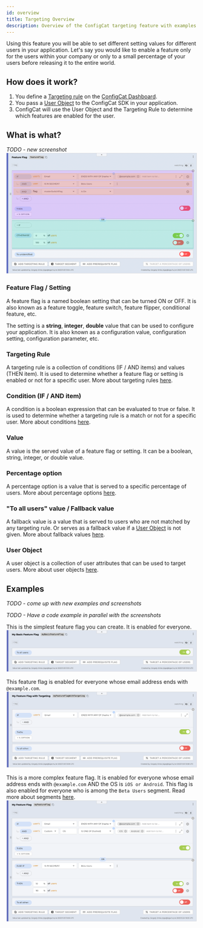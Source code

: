 ```yaml
---
id: overview
title: Targeting Overview
description: Overview of the ConfigCat targeting feature with examples.
---
```


Using this feature you will be able to set different setting values for different users in your application. Let's say you would like to enable a feature only for the users within your company or only to a small percentage of your users before releasing it to the entire world.

## How does it work?

1. You define a [Targeting rule](TODO) on the <a href="https://app.configcat.com" target="_blank">ConfigCat Dashboard</a>.
2. You pass a [User Object](TODO) to the ConfigCat SDK in your application.
3. ConfigCat will use the User Object and the Targeting Rule to determine which features are enabled for the user.

## What is what?
*TODO - new screenshot*
![Targeting Overview](../../static/assets/targeting/targeting.png)

### Feature Flag / Setting

A feature flag is a named boolean setting that can be turned ON or OFF. It is also known as a feature toggle, feature switch, feature flipper, conditional feature, etc.

The setting is a **string**, **integer**, **double** value that can be used to configure your application. It is also known as a configuration value, configuration setting, configuration parameter, etc.

### Targeting Rule

A targeting rule is a collection of conditions (IF / AND items) and values (THEN item). It is used to determine whether a feature flag or setting is enabled or not for a specific user. More about targeting rules [here](TODO).

### Condition (IF / AND item)

A condition is a boolean expression that can be evaluated to true or false. It is used to determine whether a targeting rule is a match or not for a specific user. More about conditions [here](TODO).

### Value

A value is the served value of a feature flag or setting. It can be a boolean, string, integer, or double value.

### Percentage option

A percentage option is a value that is served to a specific percentage of users. More about percentage options [here](TODO).

### "To all users" value / Fallback value

A fallback value is a value that is served to users who are not matched by any targeting rule. Or serves as a fallback value if a [User Object](TODO) is not given. More about fallback values [here](TODO).

### User Object

A user object is a collection of user attributes that can be used to target users. More about user objects [here](TODO).



## Examples

*TODO - come up with new examples and screenshots*

*TODO - Have a code example in parallel with the screenshots*

This is the simplest feature flag you can create. It is enabled for everyone.
![Basic Feature Flag](../../static/assets/targeting/basic.png)

This feature flag is enabled for everyone whose email address ends with `@example.com`.
![Simple Feature Flag](../../static/assets/targeting/simple.png)

This is a more complex feature flag. It is enabled for everyone whose email address ends with `@example.com` AND the OS is `iOS or Android`. This flag is also enabled for everyone who is among the `Beta Users` segment. Read more about segments [here](segments.md).
![Complex Feature Flag](../../static/assets/targeting/complex.png)
